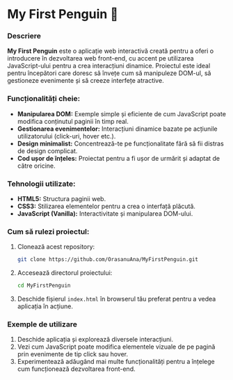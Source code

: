 
# My First Penguin 🐧

### Descriere
**My First Penguin** este o aplicație web interactivă creată pentru a oferi o introducere în dezvoltarea web front-end, cu accent pe utilizarea JavaScript-ului pentru a crea interacțiuni dinamice. Proiectul este ideal pentru începători care doresc să învețe cum să manipuleze DOM-ul, să gestioneze evenimente și să creeze interfețe atractive.

### Funcționalități cheie:
- **Manipularea DOM:** Exemple simple și eficiente de cum JavaScript poate modifica conținutul paginii în timp real.
- **Gestionarea evenimentelor:** Interacțiuni dinamice bazate pe acțiunile utilizatorului (click-uri, hover etc.).
- **Design minimalist:** Concentrează-te pe funcționalitate fără să fii distras de design complicat.
- **Cod ușor de înțeles:** Proiectat pentru a fi ușor de urmărit și adaptat de către oricine.

### Tehnologii utilizate:
- **HTML5:** Structura paginii web.
- **CSS3:** Stilizarea elementelor pentru a crea o interfață plăcută.
- **JavaScript (Vanilla):** Interactivitate și manipularea DOM-ului.

### Cum să rulezi proiectul:
1. Clonează acest repository:
   ```bash
   git clone https://github.com/OrasanuAna/MyFirstPenguin.git
   ```
2. Accesează directorul proiectului:
   ```bash
   cd MyFirstPenguin
   ```
3. Deschide fișierul `index.html` în browserul tău preferat pentru a vedea aplicația în acțiune.

### Exemple de utilizare
1. Deschide aplicația și explorează diversele interacțiuni.
2. Vezi cum JavaScript poate modifica elementele vizuale de pe pagină prin evenimente de tip click sau hover.
3. Experimentează adăugând mai multe funcționalități pentru a înțelege cum funcționează dezvoltarea front-end.
